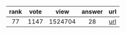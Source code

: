 
| rank | vote | view | answer | url |
|:-:|:-:|:-:|:-:|:-:|
|77|1147|1524704|28| [url](http://stackoverflow.com/questions/11346283/renaming-columns-in-pandas) |

